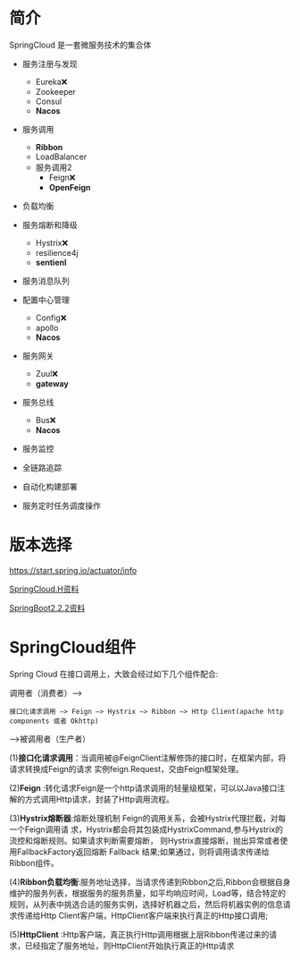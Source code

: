 # 简介

SpringCloud 是一套微服务技术的集合体

- 服务注册与发现
	- Eureka:x:
	- Zookeeper
	- Consul
	- **Nacos**

- 服务调用
	- **Ribbon**
	- LoadBalancer
	- 服务调用2
		- Feign:x:
		- **OpenFeign**

- 负载均衡
- 服务熔断和降级
	- Hystrix:x:
	- resilience4j
	- **sentienl**

- 服务消息队列

- 配置中心管理
	- Config:x:
	- apollo
	- **Nacos**

- 服务网关
	- Zuul:x:
	- **gateway**

- 服务总线
	- Bus:x:
	- **Nacos**
- 服务监控

- 全链路追踪

- 自动化构建部署

- 服务定时任务调度操作

# 版本选择

https://start.spring.io/actuator/info

[SpringCloud.H资料](https://cloud.spring.io/spring-cloud-static/Hoxton.SR1/reference/htmlsingle/)

[SpringBoot2.2.2资料](https://docs.spring.io/spring-boot/docs/2.2.2.RELEASE/reference/htmlsingle/)

# SpringCloud组件

Spring Cloud 在接口调用上，大致会经过如下几个组件配合:

调用者（消费者）—>

`接口化请求调用 —> Feign —> Hystrix —> Ribbon —> Http Client(apache http components 或者 Okhttp) `

—>被调用者（生产者）

(1)**接口化请求调用**：当调用被@FeignClient注解修饰的接口时，在框架内部，将请求转换成Feign的请求 实例feign.Request，交由Feign框架处理。

(2)**Feign** :转化请求Feign是一个http请求调用的轻量级框架，可以以Java接口注解的方式调用Http请求，封装了Http调用流程。

(3)**Hystrix熔断器**:熔断处理机制 Feign的调用关系，会被Hystrix代理拦截，对每一个Feign调用请 求，Hystrix都会将其包装成HystrixCommand,参与Hystrix的流控和熔断规则。如果请求判断需要熔断， 则Hystrix直接熔断，抛出异常或者使用FallbackFactory返回熔断 Fallback 结果;如果通过，则将调用请求传递给Ribbon组件。

(4)**Ribbon负载均衡**:服务地址选择，当请求传递到Ribbon之后,Ribbon会根据自身维护的服务列表，根据服务的服务质量，如平均响应时间，Load等，结合特定的规则，从列表中挑选合适的服务实例，选择好机器之后，然后将机器实例的信息请求传递给Http Client客户端，HttpClient客户端来执行真正的Http接口调用;

(5)**HttpClient** :Http客户端，真正执行Http调用根据上层Ribbon传递过来的请求，已经指定了服务地址，则HttpClient开始执行真正的Http请求

